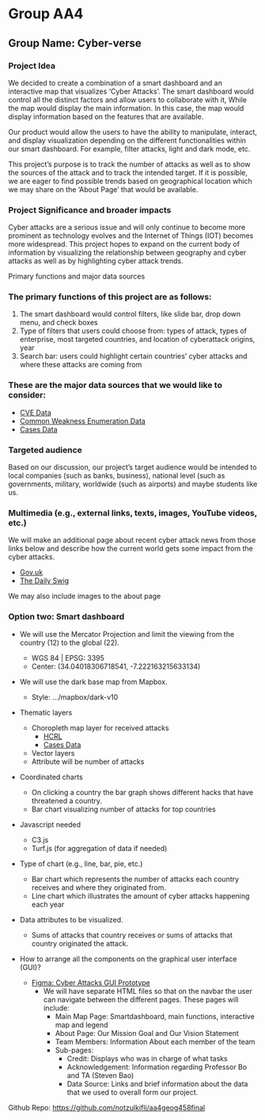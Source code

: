 # Group AA4
## Group Name: Cyber-verse

### Project Idea

We decided to create a combination of a smart dashboard and an interactive map that visualizes ‘Cyber Attacks’. The smart dashboard would control all the distinct factors and allow users to collaborate with it, While the map would display the main information. In this case, the map would display information based on the features that are available.

Our product would allow the users to have the ability to manipulate, interact, and display visualization depending on the different functionalities within our smart dashboard. For example, filter attacks, light and dark mode, etc.

This project’s purpose is to track the number of attacks as well as to show the sources of the attack and to track the intended target. If it is possible, we are eager to find possible trends based on geographical location which we may share on the ‘About Page’ that would be available.

### Project Significance and broader impacts

Cyber attacks are a serious issue and will only continue to become more prominent as technology evolves and the Internet of Things (IOT) becomes more widespread. This project hopes to expand on the current body of information by visualizing the relationship between geography and cyber attacks as well as by highlighting cyber attack trends.

Primary functions and major data sources 

### The primary functions of this project are as follows:

1. The smart dashboard would control filters, like slide bar, drop down menu, and check boxes
2. Type of filters that users could choose from: types of attack, types of enterprise, most targeted countries, and location of cyberattack origins, year
3. Search bar: users could highlight certain countries’ cyber attacks and where these attacks are coming from
 

### These are the major data sources that we would like to consider:

- [CVE Data](http://cve.mitre.org/data/downloads/)
- [Common Weakness Enumeration Data](https://cwe.mitre.org/data/downloads.html)
- [Cases Data](https://www.dropbox.com/s/9ndbl34zweit595/FinalSource_Real%20Cases.csv?dl=0)

### Targeted audience

Based on our discussion, our project’s target audience would be intended to local companies (such as banks, business), national level (such as governments, military, worldwide (such as airports) and maybe students like us.

### Multimedia (e.g., external links, texts, images, YouTube videos, etc.)

We will make an additional page about recent cyber attack news from those links below and describe how the current world gets some impact from the cyber attacks. 

- [Gov.uk](https://www.gov.uk/government/news/russia-behind-cyber-attack-with-europe-wide-impact-an-hour-before-ukraine-invasion) 
- [The Daily Swig](https://portswigger.net/daily-swig/cyber-attacks) 

We may also include images to the about page

### Option two: Smart dashboard

- We will use the Mercator Projection and limit the viewing from the country (12) to the global (22). 
    - WGS 84 | EPSG: 3395
    - Center: (34.04018306718541, -7.222163215633134)
- We will use the dark base map  from Mapbox.
    - Style: …/mapbox/dark-v10
- Thematic layers
    - Choropleth map layer for received attacks
        - [HCRL](https://ocslab.hksecurity.net/Datasets/web-hacking-profiling?msclkid=78082dcac75111ec9b9e2790c96b6f26)
        - [Cases Data](https://www.dropbox.com/s/9ndbl34zweit595/FinalSource_Real%20Cases.csv?dl=0 )
    - Vector layers
    - Attribute will be number of attacks
- Coordinated charts
    - On clicking a country the bar graph shows different hacks that have threatened a country.
    - Bar chart visualizing number of attacks for top countries
- Javascript needed
    - C3.js
    - Turf.js (for aggregation of data if needed)
- Type of chart (e.g., line, bar, pie, etc.)
    - Bar chart which represents the number of attacks each country receives and where they originated from. 
    - Line chart which illustrates the amount of cyber attacks happening each year
- Data attributes to be visualized.
    - Sums of attacks that country receives or sums of attacks that country originated the attack. 
 

- How to arrange all the components on the graphical user interface (GUI)?
    - [Figma: Cyber Attacks GUI Prototype](https://www.figma.com/file/eEakc37CPT0rODaMx9QVYq/CyberAttack-Design-Prototype) 
        - We will have separate HTML files so that on the navbar the user can navigate between the different pages. These pages will include:
            - Main Map Page: Smartdashboard, main functions, interactive map and legend
            - About Page: Our Mission Goal and Our Vision Statement
            - Team Members: Information About each member of the team
            - Sub-pages:
                - Credit: Displays who was in charge of what tasks
                - Acknowledgement: Information regarding Professor Bo and TA (Steven Bao)
                - Data Source: Links and brief information about the data that we used to overall form our project.

Github Repo: https://github.com/notzulkifli/aa4geog458final 